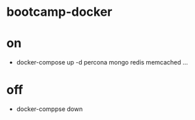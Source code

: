 # bootcamp-docker

# on
* docker-compose up -d percona mongo redis memcached ...

# off
* docker-comppse down

